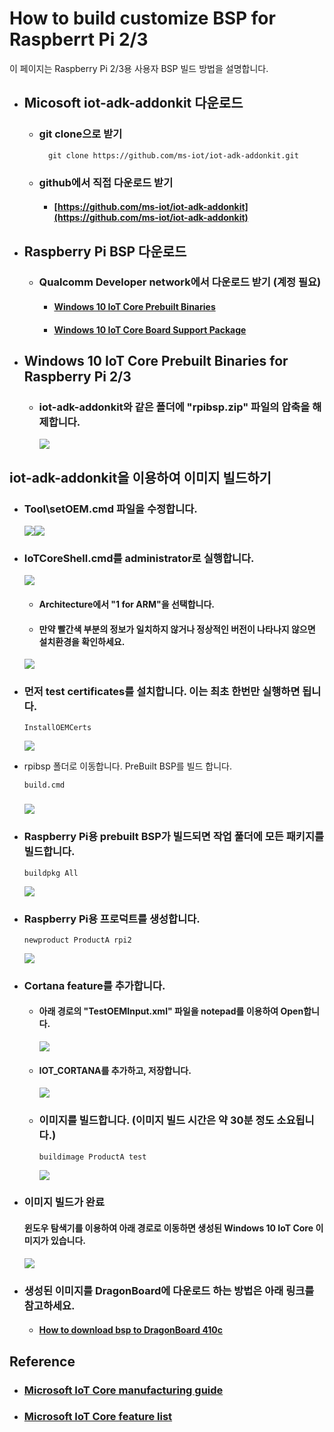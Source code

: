 # How to build customize BSP for Raspberrt Pi 2/3

이 페이지는 Raspberry Pi 2/3용 사용자 BSP 빌드 방법을 설명합니다.

* ## Micosoft iot-adk-addonkit 다운로드

  * ### git clone으로 받기

    ```
      git clone https://github.com/ms-iot/iot-adk-addonkit.git
    ```
  * ### github에서 직접 다운로드 받기

    * #### [https://github.com/ms-iot/iot-adk-addonkit](https://github.com/ms-iot/iot-adk-addonkit)
* ## Raspberry Pi BSP 다운로드

  * ### Qualcomm Developer network에서 다운로드 받기 \(계정 필요\)

    * #### [Windows 10 IoT Core Prebuilt Binaries](https://github.com/ms-iot/iot-adk-addonkit/releases/download/RPiBSP/rpibsp.zip)
    * #### [Windows 10 IoT Core Board Support Package](https://github.com/ms-iot/bsp)
* ## Windows 10 IoT Core Prebuilt Binaries for Raspberry Pi 2/3

  * ### iot-adk-addonkit와 같은 폴더에 "rpibsp.zip" 파일의 압축을 해제합니다.

    ![](/assets/rpi3_bsp_build_step_1.png)

## iot-adk-addonkit을 이용하여 이미지 빌드하기

* ### Tool\setOEM.cmd 파일을 수정합니다.

  ![](/assets/rpi3_bsp_build_step_2.png)![](/assets/rpi3_bsp_build_step_3.png)

* ### IoTCoreShell.cmd를 administrator로 실행합니다.

  ![](/assets/rpi3_bsp_build_step_4.png)

  * #### Architecture에서 "1 for ARM"을 선택합니다.
  * #### 만약 빨간색 부분의 정보가 일치하지 않거나 정상적인 버전이 나타나지 않으면 설치환경을 확인하세요.

  ![](/assets/rpi3_bsp_build_step_5.png)

* ### 먼저 test certificates를 설치합니다. 이는 최초 한번만 실행하면 됩니다.

  ```
  InstallOEMCerts
  ```

  ![](/assets/rpi3_bsp_build_step_6.png)

* rpibsp 폴더로 이동합니다. PreBuilt BSP를 빌드 합니다.

  ```
  build.cmd
  ```

  ### ![](/assets/rpi3_bsp_build_step_7.png)

* ### Raspberry Pi용 prebuilt BSP가 빌드되면 작업 풀더에 모든 패키지를 빌드합니다.

  ```
  buildpkg All
  ```

  ![](/assets/rpi3_bsp_build_step_8.png)

* ### Raspberry Pi용 프로덕트를 생성합니다.

  ```
  newproduct ProductA rpi2
  ```

  ![](/assets/rpi3_bsp_build_step_9.png)

* ### Cortana feature를 추가합니다.

  * #### 아래 경로의 "TestOEMInput.xml" 파일을 notepad를 이용하여 Open합니다.

    ![](/assets/rpi3_bsp_build_cortana_step_1.png)

  * #### IOT\_CORTANA를 추가하고, 저장합니다.

    ![](/assets/rpi3_bsp_build_cortana_step_2.png)
    
  * ### 이미지를 빌드합니다. \(이미지 빌드 시간은 약 30분 정도 소요됩니다.\)

    ```
    buildimage ProductA test
    ```
  
    ![](/assets/rpi3_bsp_build_step_10.png)

* ### 이미지 빌드가 완료

    #### 윈도우 탐색기를 이용하여 아래 경로로 이동하면 생성된 Windows 10 IoT Core 이미지가 있습니다.

    ![](/assets/rpi3_bsp_build_step_11.png)

* ### 생성된 이미지를 DragonBoard에 다운로드 하는 방법은 아래 링크를 참고하세요.

    * #### [How to download bsp to DragonBoard 410c](../how-to-download-binary.md)

## Reference

* ### [Microsoft IoT Core manufacturing guide](https://docs.microsoft.com/ko-kr/windows-hardware/manufacture/iot/create-a-basic-image?f=255&MSPPError=-2147217396.)
* ### [Microsoft IoT Core feature list](https://inslab.jira.com/wiki/spaces/CWD/pages/190873601/IoT+Core+feature+list)



